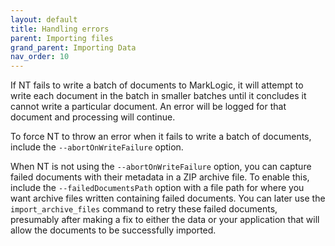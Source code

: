 ```yaml
---
layout: default
title: Handling errors
parent: Importing files
grand_parent: Importing Data
nav_order: 10
---
```


If NT fails to write a batch of documents to MarkLogic, it will attempt to write each document in the batch in smaller
batches until it concludes it cannot write a particular document. An error will be logged for that document and 
processing will continue. 

To force NT to throw an error when it fails to write a batch of documents, include the `--abortOnWriteFailure` option. 

When NT is not using the `--abortOnWriteFailure` option, you can capture failed documents with their metadata in a
ZIP archive file. To enable this, include the `--failedDocumentsPath` option with a file path for where you want 
archive files written containing failed documents. You can later use the `import_archive_files` command to retry these 
failed documents, presumably after making a fix to either the data or your application that will allow the documents 
to be successfully imported.
